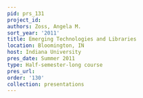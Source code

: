 ```yaml
---
pid: prs_131
project_id: 
authors: Zoss, Angela M.
sort_year: '2011'
title: Emerging Technologies and Libraries
location: Bloomington, IN
host: Indiana University
pres_date: Summer 2011
type: Half-semester-long course
pres_url: 
order: '130'
collection: presentations
---
```

